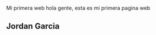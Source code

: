 <html>
        <head>
       <tittle>Mi primera web</tittle> 
    </head>
                <body>
                <hi>hola gente, esta es mi primera pagina web</h1>
                <h2>Jordan Garcia</h2>
                </body>
</html>

